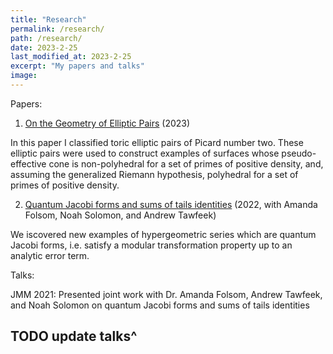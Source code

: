 ```yaml
---
title: "Research"
permalink: /research/
path: /research/
date: 2023-2-25
last_modified_at: 2023-2-25
excerpt: "My papers and talks"
image:
---
```

Papers:

1. [On the Geometry of Elliptic Pairs](https://arxiv.org/abs/2204.02971) (2023)

In this paper I classified toric elliptic pairs of Picard number two. These elliptic pairs were used to construct examples of surfaces whose pseudo-effective cone is non-polyhedral for a set of primes of positive density, and, assuming the generalized Riemann hypothesis, polyhedral for a set of primes of positive density.  

2. [Quantum Jacobi forms and sums of tails identities](https://www.researchgate.net/publication/357040393_Quantum_Jacobi_forms_and_sums_of_tails_identities)  (2022, with Amanda Folsom, Noah Solomon, and Andrew Tawfeek)

We iscovered new examples of hypergeometric series which are quantum Jacobi forms, i.e. satisfy a modular transformation property up to an analytic error term.

Talks:

JMM 2021: Presented joint work with Dr. Amanda Folsom, Andrew Tawfeek, and Noah Solomon on quantum Jacobi forms and sums of tails identities 

## TODO update talks^

